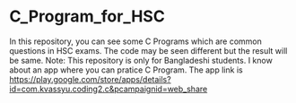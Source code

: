 # C_Program_for_HSC
In this repository, you can see some C Programs which are common questions in HSC exams.
The code may be seen different but the result will be same.
Note: This repository is only for Bangladeshi students.
I know about an app where you can pratice C Program. The app link is https://play.google.com/store/apps/details?id=com.kvassyu.coding2.c&pcampaignid=web_share
